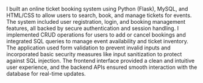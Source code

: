I built an online ticket booking system using Python (Flask), MySQL, and HTML/CSS to allow users to search, book, and manage tickets for events. The system included user registration, login, and booking management features, all backed by secure authentication and session handling. I implemented CRUD operations for users to add or cancel bookings and integrated SQL queries to manage event availability and ticket inventory. The application used form validation to prevent invalid inputs and incorporated basic security measures like input sanitization to protect against SQL injection. The frontend interface provided a clean and intuitive user experience, and the backend APIs ensured smooth interaction with the database for real-time updates.
